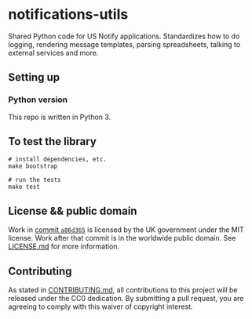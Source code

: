 # notifications-utils

Shared Python code for US Notify applications. Standardizes how to do logging, rendering message templates, parsing spreadsheets, talking to external services and more.

## Setting up

### Python version

This repo is written in Python 3.

## To test the library

```
# install dependencies, etc.
make bootstrap

# run the tests
make test
```

## License && public domain

Work in [commit `a86d365`](https://github.com/GSA/notifications-utils/commit/a86d365009da4aaefc27b38a1b444b72aee1efdd) is licensed by the UK government under the MIT license. Work after that commit is in the worldwide public domain. See [LICENSE.md](./LICENSE.md) for more information.

## Contributing

As stated in [CONTRIBUTING.md](CONTRIBUTING.md), all contributions to this project will be released under the CC0 dedication. By submitting a pull request, you are agreeing to comply with this waiver of copyright interest.
